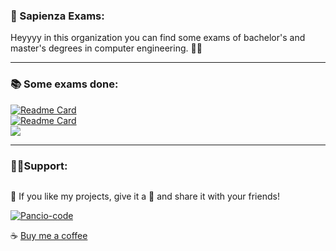 ### 📑 Sapienza Exams:

Heyyyy in this organization you can find some exams of bachelor's and master's degrees in computer engineering. 👋🔥

---

### 📚 Some exams done:

[![Readme Card](https://github-readme-stats.vercel.app/api/pin/?username=Sapienza-Exams&repo=Applicazioni-dell-automatica)](https://github.com/Pancio-code/Applicazioni-dell-automatica)
<br>
[![Readme Card](https://github-readme-stats.vercel.app/api/pin/?username=Sapienza-Exams&repo=Interactive-Graphics)](https://github.com/Pancio-code/Interactive-Graphics)
<br>
<a href="https://github.com/orgs/Sapienza-Exams/repositories">![](https://camo.githubusercontent.com/c78e6c0f9472ece503c12ff12132777835355333828407593602fe66c6125827/68747470733a2f2f696d672e736869656c64732e696f2f62616467652f2d4d6f72652532305265706f732d3239363246463f7374796c653d666f722d7468652d6261646765266c6f676f3d6b6f64696e67266c6f676f436f6c6f723d7768697465)</a>

---

### 🙋‍♂️Support:

<img src="https://komarev.com/ghpvc/?username=pancio-code&style=flat-square&color=blue" alt=""/>

💜 If you like my projects, give it a 🌟 and share it with your friends!

<a href="https://github.com/Pancio-code">![Pancio-code](https://img.shields.io/badge/github%20pages-121013?style=for-the-badge&logo=github&logoColor=white)</a>

☕ <a href="https://paypal.me/andreapanceri?country.x=IT&locale.x=it_IT">Buy me a coffee</a>
